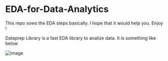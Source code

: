 # EDA-for-Data-Analytics


This repo sows the EDA steps basically. I hope that it would help you. Enjoy !

Dataprep Library is a fast EDA library to analize data. It is something like below

![image](https://user-images.githubusercontent.com/57789688/149840669-f94a34d0-061f-4d0b-8009-eac241391e36.png)
